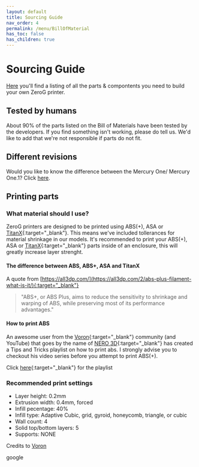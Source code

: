 ```yaml
---
layout: default
title: Sourcing Guide
nav_order: 4
permalink: /menu/BillOfMaterial
has_toc: false
has_children: true
---
```


# Sourcing Guide

[Here](/docs/bom/mercury/one) you'll find a listing of all the parts & compontents you need to build your own ZeroG printer.


## Tested by humans
About 90% of the parts listed on the Bill of Materials have been tested by the developers. If you find something isn't working, please do tell us. We'd like to add that we're not responsible if parts do not fit.


## Different revisions
Would you like to know the difference between the Mercury One/ Mercury One.1? Click [here](/misc/printers).

## Printing parts

### What material should I use?
ZeroG printers are designed to be printed using ABS(+), ASA or [TitanX](https://www.formfutura.com/shop/product/titanx-2846){:target="_blank"}. This means we've included tollerances for material shrinkage in our models.
It's recommended to print your ABS(+), ASA or [TitanX](https://www.formfutura.com/shop/product/titanx-2846){:target="_blank"} parts inside of an enclosure, this will greatly increase layer strenght.

#### The difference between ABS, ABS+, ASA and TitanX
A quote from [https://all3dp.com/](https://all3dp.com/2/abs-plus-filament-what-is-it/){:target="_blank"} 
> "ABS+, or ABS Plus, aims to reduce the sensitivity to shrinkage and warping of ABS, while preserving most of its performance advantages."

#### How to print ABS
An awesome user from the [Voron](https://vorondesign.com){:target="_blank"} community (and YouTube) that goes by the name of [NERO 3D](https://www.youtube.com/channel/UCmV40QWkVeRs_nAvEOE_P-g){:target="_blank"} has created a Tips and Tricks playlist on how to print abs. I strongly advise you to checkout his video series before you attempt to print ABS(+).

Click [here](https://www.youtube.com/watch?v=XZgt3Ijno78&list=PL7zrGeKp_8CTrnUhxSyeRiCQqPpAbienf&index=4){:target="_blank"} for the playlist


### Recommended print settings
* Layer height: 0.2mm
* Extrusion width: 0.4mm, forced
* Infill pecentage: 40%
* Infill type: Adaptive Cubic, grid, gyroid, honeycomb, triangle, or cubic
* Wall count: 4
* Solid top/bottom layers: 5
* Supports: NONE

Credits to [Voron](https://vorondesign.com)

google